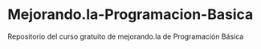Mejorando.la-Programacion-Basica
================================

Repositorio del curso gratuito de mejorando.la de Programación Básica
